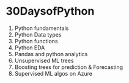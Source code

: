 # 30DaysofPython

1. Python fundamentals
2. Python Data types
3. Python functions
4. Python EDA
5. Pandas and python analytics
6. Unsupervised ML trees
7. Boosting trees for prediction & Forecasting
8. Supervised ML algos on Azure
   
